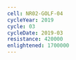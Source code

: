 ```yaml
---
cell: NR02-GOLF-04
cycleYear: 2019
cycle: 03
cycleDate: 2019-03
resistance: 420000
enlightened: 1700000
---
```

